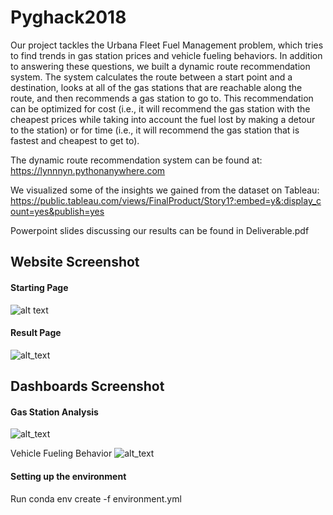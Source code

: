 # Pyghack2018
Our project tackles the Urbana Fleet Fuel Management problem, which tries to find trends in gas station prices and vehicle fueling behaviors. In addition to answering these questions, we built a dynamic route recommendation system. The system calculates the route between a start point and a destination, looks at all of the gas stations that are reachable along the route, and then recommends a gas station to go to. This recommendation can be optimized for cost (i.e., it will recommend the gas station with the cheapest prices while taking into account the fuel lost by making a detour to the station) or for time (i.e., it will recommend the gas station that is fastest and cheapest to get to). 

The dynamic route recommendation system can be found at: https://lynnnyn.pythonanywhere.com

We visualized some of the insights we gained from the dataset on Tableau: 
https://public.tableau.com/views/FinalProduct/Story1?:embed=y&:display_count=yes&publish=yes

Powerpoint slides discussing our results can be found in Deliverable.pdf

## Website Screenshot
#### Starting Page
![alt text](https://github.com/Moogen/Pyghack2018/blob/master/Website_screenshot1.png?raw=true)

#### Result Page
![alt_text](https://github.com/Moogen/Pyghack2018/blob/master/Website_Screenshot2.png?raw=true)

## Dashboards Screenshot
#### Gas Station Analysis
![alt_text](https://github.com/Moogen/Pyghack2018/blob/master/Dashboard%20screenshot1.png?raw=true)

Vehicle Fueling Behavior
![alt_text](https://github.com/Moogen/Pyghack2018/blob/master/Dashboard%20screenshot2.png?raw=true)

#### Setting up the environment 
Run 
conda env create -f environment.yml

